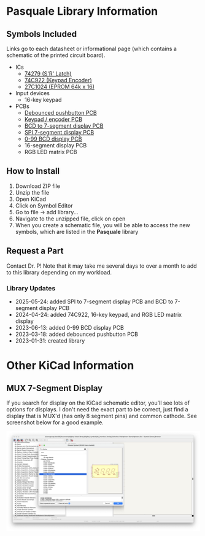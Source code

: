 # Pasquale Library Information

## Symbols Included

Links go to each datasheet or informational page (which contains a schematic of the printed circuit board).

- ICs
  - [74279 (S'R' Latch)](https://doctor-pasquale.com/wp-content/uploads/2019/07/74279-Quad-SR-Latches.pdf)
  - [74C922 (Keypad Encoder)](https://doctor-pasquale.com/wp-content/uploads/2017/05/74922-16-KEY-ENCODER.pdf)
  - [27C1024 (EPROM 64k x 16)](https://doctor-pasquale.com/wp-content/uploads/2018/03/AT27C1024.pdf)
- Input devices
  - 16-key keypad
- PCBs
  - [Debounced pushbutton PCB](https://doctor-pasquale.com/debounced-pushbuttons/)
  - [Keypad / encoder PCB](https://doctor-pasquale.com/keypad-and-encoder/)
  - [BCD to 7-segment display PCB](https://doctor-pasquale.com/7-segment-decoder-and-display/)
  - [SPI 7-segment display PCB](https://doctor-pasquale.com/7-segment-display-serial-input/)
  - [0-99 BCD display PCB](https://doctor-pasquale.com/0-99-decoder/)
  - 16-segment display PCB
  - RGB LED matrix PCB

## How to Install
1. Download ZIP file
2. Unzip the file
3. Open KiCad
4. Click on Symbol Editor
5. Go to file -> add library...
6. Navigate to the unzipped file, click on open
7. When you create a schematic file, you will be able to access the new symbols, which are listed in the **Pasquale** library

## Request a Part
Contact Dr. P! Note that it may take me several days to over a month to add to this library depending on my workload.

### Library Updates
- 2025-05-24: added SPI to 7-segment display PCB and BCD to 7-segment display PCB
- 2024-04-24: added 74C922, 16-key keypad, and RGB LED matrix display
- 2023-06-13: added 0-99 BCD display PCB
- 2023-03-18: added debounced pushbutton PCB
- 2023-01-31: created library

# Other KiCad Information

## MUX 7-Segment Display

If you search for display on the KiCad schematic editor, you'll see lots of options for displays. I don't need the exact part to be correct, just find a display that is MUX'd (has only 8 segment pins) and common cathode. See screenshot below for a good example.

<img src="https://raw.githubusercontent.com/DoctorPCOD/DoctorPCOD/main/KiCAD/CC-mux-display-kicad.png" alt="Screenshot of an appropriate MUX 7-semgnet display in KiCad." width=800>
